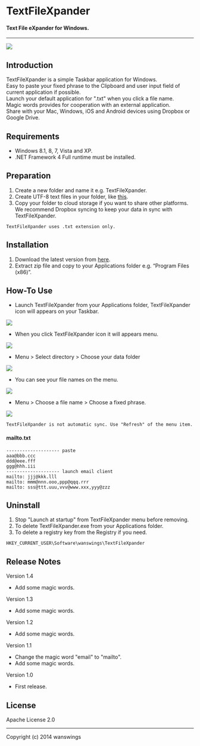 TextFileXpander
====================
#### Text File eXpander for Windows.
*****
![](https://raw.github.com/wanswings/TextFileXpanderWin/master/screenshots/icon64x64.png)

Introduction
--------------------
TextFileXpander is a simple Taskbar application for Windows.  
Easy to paste your fixed phrase to the Clipboard and user input field of current application if possible.  
Launch your default application for ".txt" when you click a file name.  
Magic words provides for cooperation with an external application.  
Share with your Mac, Windows, iOS and Android devices using Dropbox or Google Drive.  

Requirements
--------------------
* Windows 8.1, 8, 7, Vista and XP.
* .NET Framework 4 Full runtime must be installed.

Preparation
--------------------
1. Create a new folder and name it e.g. TextFileXpander.
2. Create UTF-8 text files in your folder, like [this](https://github.com/wanswings/TextFileXpanderData/).
3. Copy your folder to cloud storage if you want to share other platforms. We recommend Dropbox syncing to keep your data in sync with TextFileXpander.

`TextFileXpander uses .txt extension only.`

Installation
--------------------
1. Download the latest version from [here](https://github.com/wanswings/TextFileXpanderWin/releases).
2. Extract zip file and copy to your Applications folder e.g. “Program Files (x86)”.

How-To Use
--------------------
* Launch TextFileXpander from your Applications folder, TextFileXpander icon will appears on your Taskbar.

![](https://raw.github.com/wanswings/TextFileXpanderWin/master/screenshots/screenshot1.png)

* When you click TextFileXpander icon it will appears menu.

![](https://raw.github.com/wanswings/TextFileXpanderWin/master/screenshots/screenshot2.png)

* Menu > Select directory > Choose your data folder

![](https://raw.github.com/wanswings/TextFileXpanderWin/master/screenshots/screenshot3.png)

* You can see your file names on the menu.

![](https://raw.github.com/wanswings/TextFileXpanderWin/master/screenshots/screenshot4.png)

* Menu > Choose a file name > Choose a fixed phrase.

![](https://raw.github.com/wanswings/TextFileXpanderWin/master/screenshots/screenshot5.png)

`TextFileXpander is not automatic sync. Use "Refresh" of the menu item.`

#### mailto.txt

    -------------------- paste
    aaa@bbb.ccc
    ddd@eee.fff
    ggg@hhh.iii
    -------------------- launch email client
    mailto: jjj@kkk.lll
    mailto: mmm@nnn.ooo,ppp@qqq.rrr
    mailto: sss@ttt.uuu,vvv@www.xxx,yyy@zzz

Uninstall
--------------------
1. Stop "Launch at startup" from TextFileXpander menu before removing.
2. To delete TextFileXpander.exe from your Applications folder.
3. To delete a registry key from the Registry if you need.

`HKEY_CURRENT_USER\Software\wanswings\TextFileXpander`

Release Notes 
--------------------
Version 1.4

- Add some magic words.

Version 1.3

- Add some magic words.

Version 1.2

- Add some magic words.

Version 1.1

- Change the magic word "email" to "mailto".
- Add some magic words.

Version 1.0

- First release.

License
--------------------
Apache License 2.0
*****
Copyright (c) 2014 wanswings
